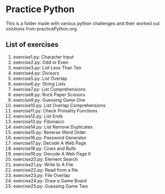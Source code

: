 # Practice Python
This is a folder made with various python challenges
and their worked out solutions from practicePython.org

## List of exercises

1)    exercise1.py:     Character Input
2)    exercise2.py:     Odd or Even
3)    exercise3.py:     List Less Than Ten
4)    exercise4.py:     Divisors
5)    exercise5.py:     List Overlap
6)    exercise6.py:     String Lists
7)    exercise7.py:     List Comprehensions
8)    exercise8.py:     Rock Paper Scissors
9)    exercise9.py:     Guessing Game One
10)   exercise10.py:    List Overlap Comprehensions
11)   exercise11.py:    Check Primality Functions
12)   exercise12.py:    List Ends
13)   exercise13.py:    Fibonacci
14)   exercise14.py:    List Remove Duplicates
15)   exercise15.py:    Reverse Word Order
16)   exercise16.py:    Password Generator
17)   exercise17.py:    Decode A Web Page
18)   exercise18.py:    Cows and Bulls
19)   exercise19.py:    Decode A Web Page II
20)   exercise20.py:    Element Search
21)   exercise21.py:    Write to A File
22)   exercise22.py:    Read from a file
23)   exercise23.py:    File Overlap
24)   exercise24.py:    Draw a Game Board
25)   exercise25.py:    Guessing Game Two
